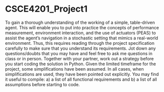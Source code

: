 # CSCE4201_Project1
To gain a thorough understanding of the working of a simple, table-driven agent. This will enable you to put into practice the concepts of performance measurement, environment interaction, and the use of actuators (PEAS) to assist the agent’s navigation in a stochastic setting that mimics a real-world environment. Thus, this requires reading through the project specification carefully to make sure that you understand its requirements. Jot down any questions/doubts that you may have and feel free to ask me questions in class or in person. Together with your partner, work out a strategy before you start coding the solution in Python. Given the limited timeframe for the project, some simplifications have been assumed. In all cases, when simplifications are used, they have been pointed out explicitly. You may find it useful to compile: a) a list of all functional requirements and b) a list of all assumptions before starting to code.

